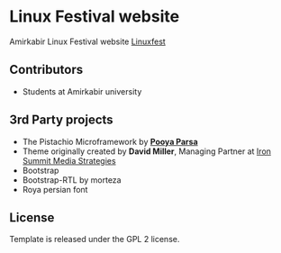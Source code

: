 # Linux Festival website

Amirkabir Linux Festival website [Linuxfest](linuxfest.ir)

## Contributors

+ Students at Amirkabir university 

## 3rd Party projects

 + The Pistachio Microframework by **[Pooya Parsa](https://github.com/pi0/)** 
 + Theme originally created by  **David Miller**,
 Managing Partner at [Iron Summit Media Strategies](http://www.ironsummitmedia.com/)
 + Bootstrap
 + Bootstrap-RTL by morteza
 + Roya persian font
 
## License

Template is released under the GPL 2 license.

